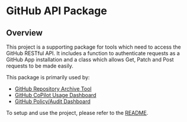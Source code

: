 # GitHub API Package

## Overview

This project is a supporting package for tools which need to access the GitHub RESTful API. It includes a function to authenticate requests as a GitHub App installation and a class which allows Get, Patch and Post requests to be made easily.

This package is primarily used by:

- [GitHub Repository Archive Tool](https://github.com/ONS-Innovation/code-repo-archive-tool)
- [GitHub CoPilot Usage Dashboard](https://github.com/ONS-Innovation/code-github-copilot-usage-audit)
- [GitHub Policy/Audit Dashboard](https://github.com/ONS-Innovation/code-github-audit-dashboard)

To setup and use the project, please refer to the [README](https://github.com/ONS-Innovation/github-api-package/blob/main/README.md).